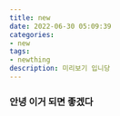 ```yaml
---
title: new
date: 2022-06-30 05:09:39
categories:
- new
tags:
- newthing
description: 미리보기 입니당
---
```


### 안녕 이거 되면 좋겠다
